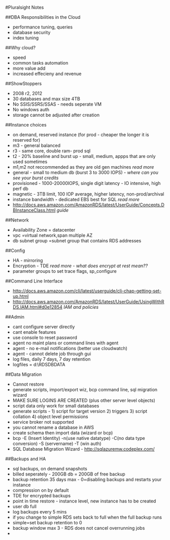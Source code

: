 #Pluralsight Notes

##DBA Responsibilities in the Cloud
* performance tuning, queries
* database security
* index tuning

##Why cloud?
* speed
* common tasks automation
* more value add
* increased effecieny and revenue
 
##ShowStoppers
* 2008 r2, 2012
* 30 databases and max size 4TB
* No SSIS/SSRS/SSAS - needs seperate VM
* No windows auth
* storage cannot be adjusted after creation

##Instance choices
* on demand, reserved instance (for prod - cheaper the longer it is reserved for)
* m3 - general balanced
* r3 - same core, double ram- prod sql
* t2 - 20% baseline and burst up - small, medium, appps that are only used sometimes
* m1,m2 not reccommended as they are old gen machines *read more*
* general - small to medium db (burst 3 to 3000 IOPS) - *where can you see your burst credits*
* provisioned - 1000-20000IOPS, single digit latency - IO intensive, high perf db
* magnetic - 3TB limit, 100 IOP average, higher latency, non-prod/archival
* instance bandwidth - dedicated EBS best for SQL *read more* 
* http://docs.aws.amazon.com/AmazonRDS/latest/UserGuide/Concepts.DBInstanceClass.html *guide*

##Network
* Availability Zone = datacenter
* vpc =virtual network,span multiple AZ
* db subnet group =subnet group that contains RDS addresses

##Config
* HA - mirroring
* Encryption - TDE *read more - what does encrypt at rest mean??*
* parameter groups to set trace flags, sp_configure 

##Command Line Interface
* http://docs.aws.amazon.com/cli/latest/userguide/cli-chap-getting-set-up.html
* http://docs.aws.amazon.com/AmazonRDS/latest/UserGuide/UsingWithRDS.IAM.html#d0e12854 *IAM and policies*

##Admin
* cant configure server directly
* cant enable features
* use console to reset password
* agent no maint plans or command lines with agent
* agent - no e-mail notifications (better use cloudwatch)
* agent - cannot delete job through gui
* log files, daily 7 days, 7 day retention
* logfiles = d:\RDSDBDATA
 
##Data Migration
* Cannot restore
* generate scripts, import/export wiz, bcp command line, sql migration wizard
* MAKE SURE LOGINS ARE CREATED (plus other server level objects)
* script data only work for small databases
* generate scripts - 1) script for target version 2) triggers 3) script collation 4) object level permissions
* service broker not supported
* you cannot rename a database in AWS
* create schema then import data (wizard or bcp)
* bcp -E (Insert Identity) -n(use native datatype) -C(no data type conversion) -S (servername) -T (win auth)
* SQL Database Migration Wizard - http://sqlazuremw.codeplex.com/

##Backups and HA
* sql backups, on demand snapshots
* billed seperately - 200GB db = 200GB of free backup
* backup retention 35 days max - 0=disabling backups and restarts your instance
* compression on by default
* TDE for encrypted backups
* point in time restore - instance level, new instance has to be created
* user db full 
* log backups every 5 mins
* if you change to simple RDS sets back to full when the full backup runs 
* simple=set backup retention to 0
* backup window max 3 - RDS does not cancel overrunning jobs
* 

